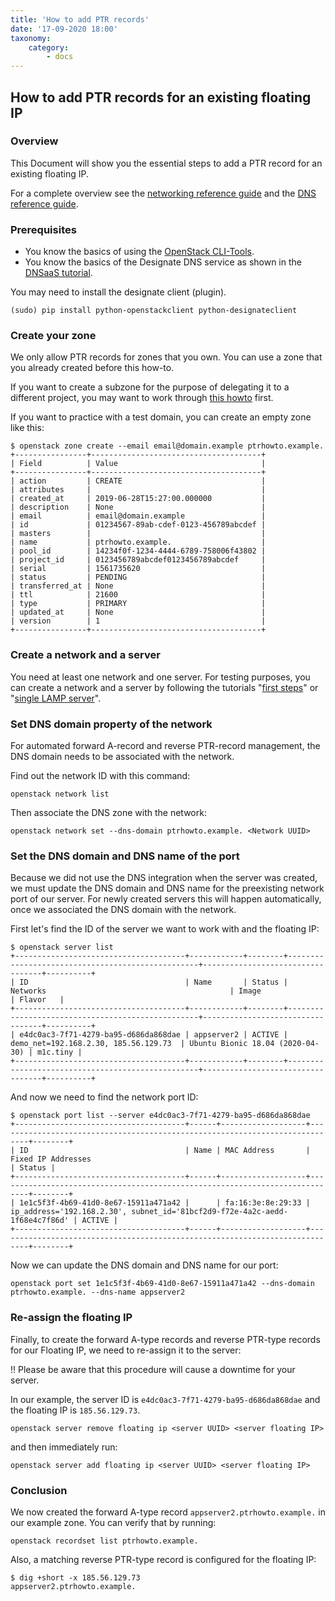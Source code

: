 ```yaml
---
title: 'How to add PTR records'
date: '17-09-2020 18:00'
taxonomy:
    category:
        - docs
---
```


## How to add PTR records for an existing floating IP

### Overview

This Document will show you the essential steps to add a PTR record for an existing floating IP.

For a complete overview see the [networking reference guide](../../04.Reference/08.network/docs.en.md) and the [DNS reference guide](../../04.Reference/07.dns/docs.en.md).

### Prerequisites

* You know the basics of using the [OpenStack CLI-Tools](../../03.Howtos/02.openstack-cli/docs.en.md).
* You know the basics of the Designate DNS service as shown in the [DNSaaS tutorial](../../02.Tutorials/09.dnsaas/docs.en.md).

You may need to install the designate client (plugin).

```shell
(sudo) pip install python-openstackclient python-designateclient
```

### Create your zone

We only allow PTR records for zones that you own. You can use a zone that you already created before this how-to.

If you want to create a subzone for the purpose of delegating it to a different project, you may want to work through [this howto](../../02.Tutorials/09.dnsaas/docs.en.md) first.

If you want to practice with a test domain, you can create an empty zone like this:

```shell
$ openstack zone create --email email@domain.example ptrhowto.example.
+----------------+--------------------------------------+
| Field          | Value                                |
+----------------+--------------------------------------+
| action         | CREATE                               |
| attributes     |                                      |
| created_at     | 2019-06-28T15:27:00.000000           |
| description    | None                                 |
| email          | email@domain.example                 |
| id             | 01234567-89ab-cdef-0123-456789abcdef |
| masters        |                                      |
| name           | ptrhowto.example.                    |
| pool_id        | 14234f0f-1234-4444-6789-758006f43802 |
| project_id     | 0123456789abcdef0123456789abcdef     |
| serial         | 1561735620                           |
| status         | PENDING                              |
| transferred_at | None                                 |
| ttl            | 21600                                |
| type           | PRIMARY                              |
| updated_at     | None                                 |
| version        | 1                                    |
+----------------+--------------------------------------+
```

### Create a network and a server

You need at least one network and one server. For testing purposes, you can create a network and a server by following the tutorials "[first steps](../../02.Tutorials/01.firststeps/docs.en.md)" or "[single LAMP server](../../02.Tutorials/03.single-lamp-server/docs.en.md)".

### Set DNS domain property of the network

For automated forward A-record and reverse PTR-record management, the DNS domain needs to be associated with the network.

Find out the network ID with this command:

```shell
openstack network list
```

Then associate the DNS zone with the network:

```shell
openstack network set --dns-domain ptrhowto.example. <Network UUID>
```

### Set the DNS domain and DNS name of the port

Because we did not use the DNS integration when the server was created, we must update the DNS domain and DNS name for the preexisting network port of our server. For newly created servers this will happen automatically, once we associated the DNS domain with the network.

First let's find the ID of the server we want to work with and the floating IP:

```shell
$ openstack server list
+--------------------------------------+------------+--------+--------------------------------------------------+----------------------------------+----------+
| ID                                   | Name       | Status | Networks                                         | Image                            | Flavor   |
+--------------------------------------+------------+--------+--------------------------------------------------+----------------------------------+----------+
| e4dc0ac3-7f71-4279-ba95-d686da868dae | appserver2 | ACTIVE | demo_net=192.168.2.30, 185.56.129.73  | Ubuntu Bionic 18.04 (2020-04-30) | m1c.tiny |
+--------------------------------------+------------+--------+--------------------------------------------------+----------------------------------+----------+
```

And now we need to find the network port ID:

```shell
$ openstack port list --server e4dc0ac3-7f71-4279-ba95-d686da868dae
+--------------------------------------+------+-------------------+-----------------------------------------------------------------------------+--------+
| ID                                   | Name | MAC Address       | Fixed IP Addresses                                                          | Status |
+--------------------------------------+------+-------------------+-----------------------------------------------------------------------------+--------+
| 1e1c5f3f-4b69-41d0-8e67-15911a471a42 |      | fa:16:3e:8e:29:33 | ip_address='192.168.2.30', subnet_id='81bcf2d9-f72e-4a2c-aedd-1f68e4c7f86d' | ACTIVE |
+--------------------------------------+------+-------------------+-----------------------------------------------------------------------------+--------+
```

Now we can update the DNS domain and DNS name for our port:

```shell
openstack port set 1e1c5f3f-4b69-41d0-8e67-15911a471a42 --dns-domain ptrhowto.example. --dns-name appserver2
```

### Re-assign the floating IP

Finally, to create the forward A-type records and reverse PTR-type records for our Floating IP, we need to re-assign it to the server:

!! Please be aware that this procedure will cause a downtime for your server.

In our example, the server ID is `e4dc0ac3-7f71-4279-ba95-d686da868dae` and the floating IP is `185.56.129.73`.

```shell
openstack server remove floating ip <server UUID> <server floating IP>
```

and then immediately run:

```shell
openstack server add floating ip <server UUID> <server floating IP>
```

### Conclusion

We now created the forward A-type record `appserver2.ptrhowto.example.` in our example zone. You can verify that by running:

```shell
openstack recordset list ptrhowto.example.
```

Also, a matching reverse PTR-type record is configured for the floating IP:

```shell
$ dig +short -x 185.56.129.73
appserver2.ptrhowto.example.
```
